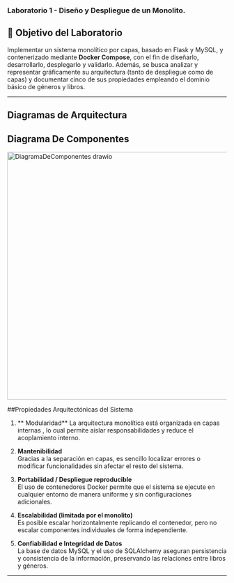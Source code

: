### Laboratorio 1 - Diseño y Despliegue de un Monolito.

## 🎯 Objetivo del Laboratorio
Implementar un sistema monolítico por capas, basado en Flask y MySQL, y contenerizado mediante **Docker Compose**, con el fin de diseñarlo, desarrollarlo, desplegarlo y validarlo. Además, se busca analizar y representar gráficamente su arquitectura (tanto de despliegue como de capas) y documentar cinco de sus propiedades empleando el dominio básico de géneros y libros.

---
##  Diagramas de Arquitectura

## Diagrama De Componentes

<img width="612" height="569" alt="DiagramaDeComponentes drawio" src="https://github.com/user-attachments/assets/daefbee2-953c-4d46-bc9c-eaeaef2b4d6b" />


##Propiedades Arquitectónicas del Sistema

1. ** Modularidad**
	La arquitectura monolítica está organizada en capas internas , lo cual  permite aislar responsabilidades y reduce el acoplamiento interno.

2. **Mantenibilidad**  
   Gracias a la separación en capas, es sencillo localizar errores o modificar funcionalidades sin afectar el resto del sistema.

3. **Portabilidad / Despliegue reproducible**  
   El uso de contenedores Docker permite que el sistema se ejecute en cualquier entorno de manera uniforme y sin configuraciones adicionales.

4. **Escalabilidad (limitada por el monolito)**  
   Es posible escalar horizontalmente replicando el contenedor, pero no escalar componentes individuales de forma independiente.

5. **Confiabilidad e Integridad de Datos**  
   La base de datos MySQL y el uso de SQLAlchemy aseguran persistencia y consistencia de la información, preservando las relaciones entre libros y géneros.

---




